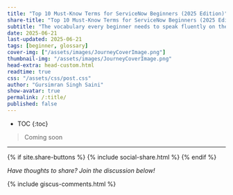 ```yaml
---
title: "Top 10 Must-Know Terms for ServiceNow Beginners (2025 Edition)"
share-title: "Top 10 Must-Know Terms for ServiceNow Beginners (2025 Edition)"
subtitle: "The vocabulary every beginner needs to speak fluently on the Now Platform"
date: 2025-06-21
last-updated: 2025-06-21
tags: [beginner, glossary]
cover-img: ["/assets/images/JourneyCoverImage.png"]
thumbnail-img: "/assets/images/JourneyCoverImage.png"
head-extra: head-custom.html
readtime: true
css: "/assets/css/post.css"
author: "Gursimran Singh Saini"
show-avatar: true
permalink: /:title/
published: false
---
```


* TOC
{:toc}

> Coming soon

---

{% if site.share-buttons %} {% include social-share.html %} {% endif %}

*Have thoughts to share? Join the discussion below!*

{% include giscus-comments.html %}